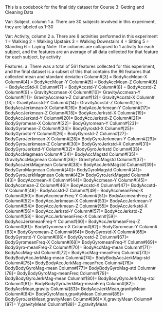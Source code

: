This is a codebook for the final tidy dataset for Course 3: Getting and Cleaning Data

Var: Subject, column 1
    a. There are 30 subjects involved in this experiment, they are labeled as 1-30

Var: Activity, column 2
    a. There are 6 activities performed in this experiment
         1 = Walking
         2 = Walking Upstairs
         3 = Walking Downstairs
         4 = Sitting
         5 = Standing
         6 = Laying
    Note: The columns are collapsed to 1 activity for each subject, and the features are an average of all data collected for that           feature for each subject, by activity 

Features:
    a. There was a total of 561 features collected for this experiment, and the final dataset is a subset of this that contains the        86 features that collected mean and standard deviation
        Column#[3] = BodyAccMean-X
        Column#[4] = BodyAccMean-Y
        Column#[5] = BodyAccMean-Z
        Column#[6] = BodyAccStd-X
        Column#[7] = BodyAccstd-Y
        Column#[8] = BodyAccstd-Z
        Column#[9] = GravityAccmean-X
        Column#[10]= GravityAccmean-Y
        Column#[11]= GravityAccmean-Z
        Column#[12]= GravityAccstd-X
        Column#[13]= GravityAccstd-Y
        Column#[14]= GravityAccstd-Z
        Column#[15]= BodyAccJerkmean-X
        Column#[16]= BodyAccJerkmean-Y
        Column#[17]= BodyAccJerkmean-Z
        Column#[18]= BodyAccJerkstd-X
        Column#[19]= BodyAccJerkstd-Y
        Column#[20]= BodyAccJerkstd-Z
        Column#[21]= BodyGyromean-X
        Column#[22]= BodyGyromean-Y
        Column#[23]= BodyGyromean-Z
        Column#[24]= BodyGyrostd-X
        Column#[25]= BodyGyrostd-Y
        Column#[26]= BodyGyrostd-Z
        Column#[27]= BodyGyroJerkmean-X
        Column#[28]= BodyGyroJerkmean-Y
        Column#[29]= BodyGyroJerkmean-Z
        Column#[30]= BodyGyroJerkstd-X
        Column#[31]= BodyGyroJerkstd-Y
        Column#[32]= BodyGyroJerkstd
        Column#[33]= BodyAccMagmean
        Column#[34]= BodyAccMagstd
        Column#[35]= GravityAccMagmean
        Column#[36]= GravityAccMagstd
        Column#[37]= BodyAccJerkMagmean
        Column#[38]= BodyAccJerkMagstd
        Column#[39]= BodyGyroMagmean
        Column#[40]= BodyGyroMagstd
        Column#[41]= BodyGyroJerkMagmean
        Column#[42]= BodyGyroJerkMagstd
        Column#[43]= BodyAccmean-X
        Column#[44]= BodyAccmean-Y
        Column#[45]= BodyAccmean-Z
        Column#[46]= BodyAccstd-X
        Column#[47]= BodyAccstd-Y
        Column#[48]= BodyAccstd-Z
        Column#[49]= BodyAccmeanFreq-X
        Column#[50]= BodyAccmeanFreq-Y
        Column#[51]= BodyAccmeanFreq-Z
        Column#[52]= BodyAccJerkmean-X
        Column#[53]= BodyAccJerkmean-Y
        Column#[54]= BodyAccJerkmean-Z
        Column#[55]= BodyAccJerkstd-X
        Column#[56]= BodyAccJerkstd-Y
        Column#[57]= BodyAccJerkstd-Z
        Column#[58]= BodyAccJerkmeanFreq-X
        Column#[59]= BodyAccJerkmeanFreq-Y
        Column#[60]= BodyAccJerkmeanFreq-Z
        Column#[61]= BodyGyromean-X
        Column#[62]= BodyGyromean-Y
        Column#[63]= BodyGyromean-Z
        Column#[64]= BodyGyrostd-X
        Column#[65]= BodyGyrostd-Y
        Column#[66]= BodyGyrostd-Z
        Column#[67]= BodyGyromeanFreq-X 
        Column#[68]= BodyGyromeanFreq-Y 
        Column#[69]= BodyGyro-meanFreq-Z 
        Column#[70]= BodyAccMag-mean 
        Column#[71]= BodyAccMag-std 
        Column#[72]= BodyAccMag-meanFreq
        Column#[73]= BodyBodyAccJerkMag-mean
        Column#[74]= BodyBodyAccJerkMag-std
        Column#[75]= BodyBodyAccJerkMag-meanFreq
        Column#[76]= BodyBodyGyroMag-mean
        Column#[77]= BodyBodyGyroMag-std
        Column#[78]= BodyBodyGyroMag-meanFreq
        Column#[79]= BodyBodyGyroJerkMag-mean
        Column#[80]= BodyBodyGyroJerkMag-std
        Column#[81]= BodyBodyGyroJerkMag-meanFreq
        Column#[82]= BodyAccMean,gravity
        Column#[83]= BodyAccJerkMean,gravityMean
        Column#[84]= BodyGyroMean,gravityMean
        Column#[85]= BodyGyroJerkMean,gravityMean
        Column#[86]= X,gravityMean
        Column#[87]= Y,gravityMean
        Column#[88]= Z,gravityMean

